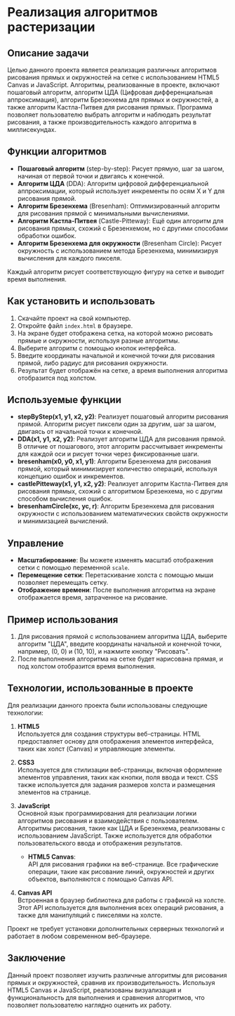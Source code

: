 # Реализация алгоритмов растеризации

## Описание задачи

Целью данного проекта является реализация различных алгоритмов рисования прямых и окружностей на сетке с использованием HTML5 Canvas и JavaScript. Алгоритмы, реализованные в проекте, включают пошаговый алгоритм, алгоритм ЦДА (Цифровая дифференциальная аппроксимация), алгоритм Брезенхема для прямых и окружностей, а также алгоритм Кастла-Питвея для рисования прямых. Программа позволяет пользователю выбрать алгоритм и наблюдать результат рисования, а также производительность каждого алгоритма в миллисекундах.

## Функции алгоритмов

- **Пошаговый алгоритм** (step-by-step): Рисует прямую, шаг за шагом, начиная от первой точки и двигаясь к конечной.
- **Алгоритм ЦДА** (DDA): Алгоритм цифровой дифференциальной аппроксимации, который использует инкременты по осям X и Y для рисования прямой.
- **Алгоритм Брезенхема** (Bresenham): Оптимизированный алгоритм для рисования прямой с минимальными вычислениями.
- **Алгоритм Кастла-Питвея** (Castle-Pitteway): Ещё один алгоритм для рисования прямых, схожий с Брезенхемом, но с другими способами обработки ошибок.
- **Алгоритм Брезенхема для окружности** (Bresenham Circle): Рисует окружность с использованием метода Брезенхема, минимизируя вычисления для каждого пикселя.

Каждый алгоритм рисует соответствующую фигуру на сетке и выводит время выполнения.

## Как установить и использовать

1. Скачайте проект на свой компьютер.
2. Откройте файл `index.html` в браузере.
3. На экране будет отображена сетка, на которой можно рисовать прямые и окружности, используя разные алгоритмы.
4. Выберите алгоритм с помощью кнопок интерфейса.
5. Введите координаты начальной и конечной точки для рисования прямой, либо радиус для рисования окружности.
6. Результат будет отображён на сетке, а время выполнения алгоритма отобразится под холстом.

## Используемые функции

- **stepByStep(x1, y1, x2, y2)**: Реализует пошаговый алгоритм рисования прямой. Алгоритм рисует пиксели один за другим, шаг за шагом, двигаясь от начальной точки к конечной.
- **DDA(x1, y1, x2, y2)**: Реализует алгоритм ЦДА для рисования прямой. В отличие от пошагового, этот алгоритм рассчитывает инкременты для каждой оси и рисует точки через фиксированные шаги.
- **bresenham(x0, y0, x1, y1)**: Алгоритм Брезенхема для рисования прямой, который минимизирует количество операций, используя концепцию ошибок и инкрементов.
- **castlePitteway(x1, y1, x2, y2)**: Реализует алгоритм Кастла-Питвея для рисования прямых, схожий с алгоритмом Брезенхема, но с другим способом вычисления ошибок.
- **bresenhamCircle(xc, yc, r)**: Алгоритм Брезенхема для рисования окружности с использованием математических свойств окружности и минимизацией вычислений.

## Управление

- **Масштабирование**: Вы можете изменять масштаб отображения сетки с помощью переменной `scale`.
- **Перемещение сетки**: Перетаскивание холста с помощью мыши позволяет перемещать сетку.
- **Отображение времени**: После выполнения алгоритма на экране отображается время, затраченное на рисование.

## Пример использования

1. Для рисования прямой с использованием алгоритма ЦДА, выберите алгоритм "ЦДА", введите координаты начальной и конечной точки, например, (0, 0) и (10, 10), и нажмите кнопку "Рисовать".
2. После выполнения алгоритма на сетке будет нарисована прямая, и под холстом отобразится время выполнения.

## Технологии, использованные в проекте

Для реализации данного проекта были использованы следующие технологии:

1. **HTML5**  
   Используется для создания структуры веб-страницы. HTML предоставляет основу для отображения элементов интерфейса, таких как холст (Canvas) и управляющие элементы.

2. **CSS3**  
   Используется для стилизации веб-страницы, включая оформление элементов управления, таких как кнопки, поля ввода и текст. CSS также используется для задания размеров холста и размещения элементов на странице.

3. **JavaScript**  
   Основной язык программирования для реализации логики алгоритмов рисования и взаимодействия с пользователем. Алгоритмы рисования, такие как ЦДА и Брезенхема, реализованы с использованием JavaScript. Также используется для обработки пользовательского ввода и отображения результатов.

   - **HTML5 Canvas**:  
     API для рисования графики на веб-странице. Все графические операции, такие как рисование линий, окружностей и других объектов, выполняются с помощью Canvas API.

4. **Canvas API**  
   Встроенная в браузер библиотека для работы с графикой на холсте. Этот API используется для выполнения всех операций рисования, а также для манипуляций с пикселями на холсте.

Проект не требует установки дополнительных серверных технологий и работает в любом современном веб-браузере.


## Заключение

Данный проект позволяет изучить различные алгоритмы для рисования прямых и окружностей, сравнив их производительность. Используя HTML5 Canvas и JavaScript, реализованы визуализация и функциональность для выполнения и сравнения алгоритмов, что позволяет пользователю наглядно оценить их работу.
